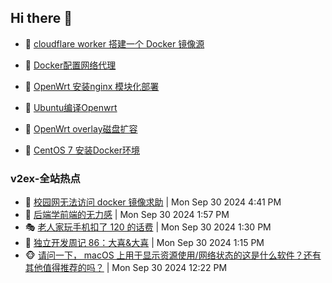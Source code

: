 ## Hi there 👋

<!--
**dkyg666/dkyg666** is a ✨ _special_ ✨ repository because its `README.md` (this file) appears on your GitHub profile.

Here are some ideas to get you started:

- 🔭 I’m currently working on ...
- 🌱 I’m currently learning ...
- 👯 I’m looking to collaborate on ...
- 🤔 I’m looking for help with ...
- 💬 Ask me about ...
- 📫 How to reach me: ...
- 😄 Pronouns: ...
- ⚡ Fun fact: ...
-->

<!-- BLOG-POST-LIST:START -->
- 🦩 [cloudflare worker 搭建一个 Docker 镜像源](http://blog.1996099.xyz/archives/cloudflare-worker-da-jian-yi-ge-docker-jing-xiang-zhan) 

- 🚦 [Docker配置网络代理](http://blog.1996099.xyz/archives/dockerpei-zhi-wang-luo-dai-li) 

- 🫶 [OpenWrt 安装nginx 模块化部署](http://blog.1996099.xyz/archives/openwrt-an-zhuang-nginx-mo-kuai-hua-bu-shu) 

- 🦄 [Ubuntu编译Openwrt](http://blog.1996099.xyz/archives/ubuntuzi-bian-yi-openwrt) 

- 🐻 [OpenWrt overlay磁盘扩容](http://blog.1996099.xyz/archives/openwrt-overlay) 

- 🤖 [CentOS 7 安装Docker环境](http://blog.1996099.xyz/archives/centos-docker) 
<!-- BLOG-POST-LIST:END -->

### v2ex-全站热点
<!-- v2ex:START -->
- 🥸 [校园网无法访问 docker 镜像求助](https://www.v2ex.com/t/1077220#reply6) | Mon Sep 30 2024 4:41 PM
- 🤗 [后端学前端的无力感](https://www.v2ex.com/t/1077205#reply30) | Mon Sep 30 2024 1:57 PM
- 🎭 [老人家玩手机扣了 120 的话费](https://www.v2ex.com/t/1077204#reply23) | Mon Sep 30 2024 1:30 PM
- 🥷 [独立开发周记 86：大喜&amp;大喜](https://www.v2ex.com/t/1077201#reply1) | Mon Sep 30 2024 1:15 PM
- 🐵 [请问一下， macOS 上用于显示资源使用/网络状态的这是什么软件？还有其他值得推荐的吗？](https://www.v2ex.com/t/1077195#reply10) | Mon Sep 30 2024 12:22 PM<!-- v2ex:END -->

